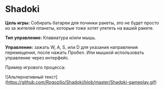 # Shadoki

**Цель игры:** Собирать батареи для починки ракеты, это не будет просто из за жителей планеты, которые тоже хотят улететь на вашей ракете.

**Тип управление:** Клавиатура и/или мышь.

**Управление:** зажать W, A, S, или D для указания направления перемещения, после нажать Пробел. Или мышкой использовать управление через интерфейс.

Пример игрового процесса:

![Альтернативный текст] (https://github.com/Rogozilio/Shadoki/blob/master/Shadoki-gameplay.gif)
